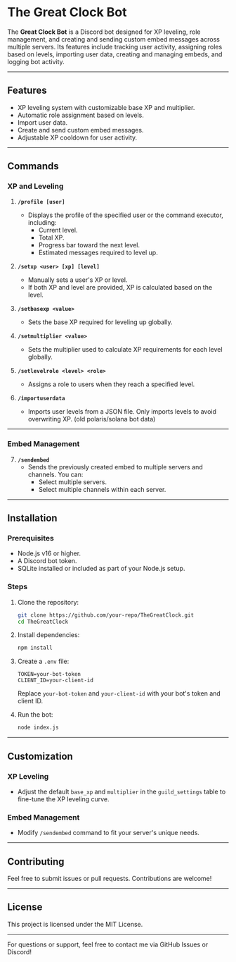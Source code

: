 # The Great Clock Bot

The **Great Clock Bot** is a Discord bot designed for XP leveling, role management, and creating and sending custom embed messages across multiple servers. Its features include tracking user activity, assigning roles based on levels, importing user data, creating and managing embeds, and logging bot activity.

---

## Features

- XP leveling system with customizable base XP and multiplier.
- Automatic role assignment based on levels.
- Import user data.
- Create and send custom embed messages.
- Adjustable XP cooldown for user activity.

---

## Commands

### XP and Leveling
1. **`/profile [user]`**
   - Displays the profile of the specified user or the command executor, including:
     - Current level.
     - Total XP.
     - Progress bar toward the next level.
     - Estimated messages required to level up.

2. **`/setxp <user> [xp] [level]`**
   - Manually sets a user's XP or level.
   - If both XP and level are provided, XP is calculated based on the level.

3. **`/setbasexp <value>`**
   - Sets the base XP required for leveling up globally.

4. **`/setmultiplier <value>`**
   - Sets the multiplier used to calculate XP requirements for each level globally.

5. **`/setlevelrole <level> <role>`**
   - Assigns a role to users when they reach a specified level.

6. **`/importuserdata`**
   - Imports user levels from a JSON file. Only imports levels to avoid overwriting XP. (old polaris/solana bot data)

---

### Embed Management
7. **`/sendembed`**
   - Sends the previously created embed to multiple servers and channels. You can:
     - Select multiple servers.
     - Select multiple channels within each server.

---

## Installation

### Prerequisites
- Node.js v16 or higher.
- A Discord bot token.
- SQLite installed or included as part of your Node.js setup.

### Steps
1. Clone the repository:
   ```bash
   git clone https://github.com/your-repo/TheGreatClock.git
   cd TheGreatClock
   ```

2. Install dependencies:
   ```bash
   npm install
   ```

3. Create a `.env` file:
   ```plaintext
   TOKEN=your-bot-token
   CLIENT_ID=your-client-id
   ```
   Replace `your-bot-token` and `your-client-id` with your bot's token and client ID.

4. Run the bot:
   ```bash
   node index.js
   ```

---

## Customization

### XP Leveling
- Adjust the default `base_xp` and `multiplier` in the `guild_settings` table to fine-tune the XP leveling curve.

### Embed Management
- Modify `/sendembed` command to fit your server's unique needs.

---

## Contributing
Feel free to submit issues or pull requests. Contributions are welcome!

---

## License
This project is licensed under the MIT License.

---

For questions or support, feel free to contact me via GitHub Issues or Discord!
